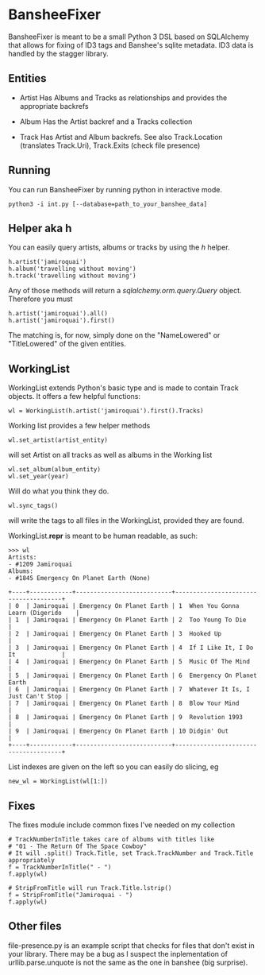 BansheeFixer
=============

BansheeFixer is meant to be a small Python 3 DSL based on SQLAlchemy that allows for fixing of ID3 tags and Banshee's sqlite metadata. ID3 data is handled by the stagger library.


Entities
--------

* Artist
Has Albums and Tracks as relationships and provides the appropriate backrefs

* Album
Has the Artist backref and a Tracks collection

* Track
Has Artist and Album backrefs. See also Track.Location (translates Track.Uri), Track.Exits (check file presence)


Running
-------
You can run BansheeFixer by running python in interactive mode.

    python3 -i int.py [--database=path_to_your_banshee_data]



Helper aka h
------------

You can easily query artists, albums or tracks by using the *h* helper.

    h.artist('jamiroquai')
    h.album('travelling without moving')
    h.track('travelling without moving')

Any of those methods will return a *sqlalchemy.orm.query.Query* object. Therefore you must

    h.artist('jamiroquai').all()
    h.artist('jamiroquai').first()

The matching is, for now, simply done on the "NameLowered" or "TitleLowered" of the given entities.


WorkingList
-----------

WorkingList extends Python's <list> basic type and is made to contain Track objects. It offers a few helpful functions:

    wl = WorkingList(h.artist('jamiroquai').first().Tracks)

Working list provides a few helper methods

    wl.set_artist(artist_entity)

will set Artist on all tracks as well as albums in the Working list

    wl.set_album(album_entity)
    wl.set_year(year)

Will do what you think they do.

    wl.sync_tags()

will write the tags to all files in the WorkingList, provided they are found.

WorkingList.__repr__ is meant to be human readable, as such:

    >>> wl
    Artists:
    - #1209 Jamiroquai
    Albums:
    - #1845 Emergency On Planet Earth (None)

    +----+------------+---------------------------+--------------------------------------+
    | 0  | Jamiroquai | Emergency On Planet Earth | 1  When You Gonna Learn (Digerido    |
    | 1  | Jamiroquai | Emergency On Planet Earth | 2  Too Young To Die                  |
    | 2  | Jamiroquai | Emergency On Planet Earth | 3  Hooked Up                         |
    | 3  | Jamiroquai | Emergency On Planet Earth | 4  If I Like It, I Do It             |
    | 4  | Jamiroquai | Emergency On Planet Earth | 5  Music Of The Mind                 |
    | 5  | Jamiroquai | Emergency On Planet Earth | 6  Emergency On Planet Earth         |
    | 6  | Jamiroquai | Emergency On Planet Earth | 7  Whatever It Is, I Just Can't Stop |
    | 7  | Jamiroquai | Emergency On Planet Earth | 8  Blow Your Mind                    |
    | 8  | Jamiroquai | Emergency On Planet Earth | 9  Revolution 1993                   |
    | 9  | Jamiroquai | Emergency On Planet Earth | 10 Didgin' Out                       |
    +----+------------+---------------------------+--------------------------------------+

List indexes are given on the left so you can easily do slicing, eg

    new_wl = WorkingList(wl[1:])



Fixes
-----
The fixes module include common fixes I've needed on my collection

    # TrackNumberInTitle takes care of albums with titles like
    # "01 - The Return Of The Space Cowboy"
    # It will .split() Track.Title, set Track.TrackNumber and Track.Title appropriately
    f = TrackNumberInTitle(" - ")
    f.apply(wl)

    # StripFromTitle will run Track.Title.lstrip()
    f = StripFromTitle("Jamiroquai - ")
    f.apply(wl)


Other files
-----------
file-presence.py is an example script that checks for files that don't exist in your library. There may be a bug as I suspect the inplementation of urllib.parse.unquote is not the same as the one in banshee (big surprise).
